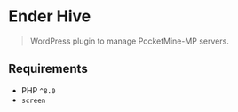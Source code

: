 # Ender Hive

> WordPress plugin to manage PocketMine-MP servers.

## Requirements

- PHP `^8.0`
- `screen`
